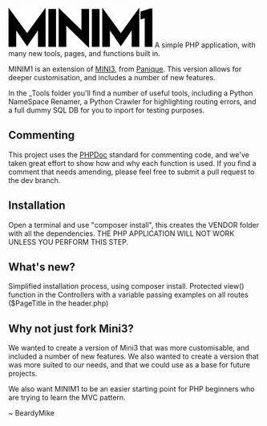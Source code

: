 ![MINIM1 logo, a bold font with sharp angles](https://raw.githubusercontent.com/BeardyMike/MINIM1/dev/public/img/MINIM1.png)
 A simple PHP application, with many new tools, pages, and functions built in.
 
 MINIM1 is an extension of [MINI3](https://github.com/panique/mini3), from [Panique](https://github.com/panique). This version allows for deeper customisation, and includes a number of new features.

 In the _Tools folder you'll find a number of useful tools, including a Python NameSpace Renamer, a Python Crawler for highlighting routing errors, and a full dummy SQL DB for you to inport for testing purposes.

## Commenting
This project uses the [PHPDoc](https://www.phpdoc.org/) standard for commenting code, and we've taken great effort to show how and why each function is used.
If you find a comment that needs amending, please feel free to submit a pull request to the dev branch. 

## Installation
Open a terminal and use "composer install", this creates the VENDOR folder with all the dependencies. 
THE PHP APPLICATION WILL NOT WORK UNLESS YOU PERFORM THIS STEP.

## What's new?
Simplified installation process, using composer install. Protected view() function in the Controllers with a variable passing examples on all routes ($PageTitle in the header.php)

## Why not just fork Mini3?
We wanted to create a version of Mini3 that was more customisable, and included a number of new features. We also wanted to create a version that was more suited to our needs, and that we could use as a base for future projects. 

We also want MINIM1 to be an easier starting point for PHP beginners who are trying to learn the MVC pattern.

~ BeardyMike
